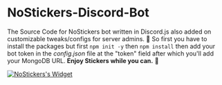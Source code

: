 # NoStickers-Discord-Bot
The Source Code for NoStickers bot written in Discord.js also added on customizable tweaks/configs for server admins. 👀
So first you have to install the packages but first `npm init -y` then `npm install` then add your bot token in the *config.json* file at the "token" field after which you'll add your MongoDB URL. **Enjoy Stickers while you can.** 🌺

[![NoStickers's Widget](https://api.botlist.space/widget/763151974450855947/2 "NoStickers's Widget")](https://botlist.space/bot/763151974450855947?utm_source=bls&utm_medium=widget&utm_campaign=763151974450855947)
